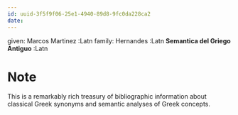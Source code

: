 ```yaml
---
id: uuid-3f5f9f06-25e1-4940-89d8-9fc0da228ca2
date: 
---
```


given: Marcos Martinez :Latn
family: Hernandes :Latn
**Semantica del Griego Antiguo** :Latn
# Note
This is a remarkably rich treasury of bibliographic information about classical Greek synonyms and semantic analyses of Greek concepts.